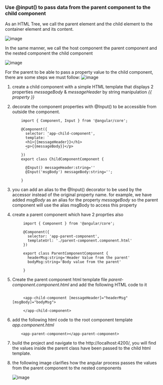 
### Use @input() to pass data from the parent component to the child component

As an HTML Tree, we call the parent element and the child element to the container element and its content.

  ![image](https://github.com/shaimaa-hshalaby/Angular_Guide/assets/3264417/588fce15-df3f-4af5-8e4f-887263a3fe50)

In the same manner, we call the host component the parent component and the nested component the child component 

  ![image](https://github.com/shaimaa-hshalaby/Angular_Guide/assets/3264417/3192b5f9-ab12-4d22-a3e2-1dc8e5445321)

For the parent to be able to pass a property value to the child component, there are some steps we must follow:
 ![image](https://github.com/shaimaa-hshalaby/Angular_Guide/assets/3264417/73d79188-5d9b-4637-85f7-5d5f03bbd1b1)

  1.  create a child component with a simple HTML template that displays 2 properties *messageBody* & *messageHeader* by string manipulation *{{ property }}*
  2.  decorate the component properties with @Input() to be accessible from outside the component.
     
        ```
            import { Component, Input } from '@angular/core';
            
            @Component({
              selector: 'app-child-component',
              template: `
              <h1>{{messageHeader}}</h1>
              <p>{{messageBody}}</p>
              `
            })
            export class ChildComponentComponent {
            
              @Input() messageHeader:string=''
              @Input('msgBody') messageBody:string='';
            
            }
        ```

3. you can add an alias to the @Input() decorator to be used by the accessor instead of the original property name. for example, we have added *msgBody* as an alias for the property *messageBody* so the parent component will use the alias msgBody to access this property

4. create a parent component which have 2 proprties also
     ```
          import { Component } from '@angular/core';
          
          @Component({
            selector: 'app-parent-component',
            templateUrl: './parent-component.component.html'
          })
          
          export class ParentComponentComponent {
            headerMsg:string='Header Value from the parent'
            bodyMsg:string='Body value from the parent'
          
          }
      ```
   
6. Create the parent component html template file *parent-component.component.html* and add the following HTML code to it
     ```
  
          <app-child-component [messageHeader]="headerMsg" [msgBody]="bodyMsg">
      
          </app-child-component>
  
     ```
7. add the following html code to the root component template *app.component.html*
     ```
         <app-parent-component></app-parent-component>
     ```
8. build the project and navigate to the http://localhost:4200/, you will find the values inside the parent class have been passed to the child html template.
9. the following image clarifies how the angular process passes the values from the parent component to the nested components
   
     ![image](https://github.com/shaimaa-hshalaby/Angular_Guide/assets/3264417/48ce5232-59a1-4282-a139-85164cff4b3b)


